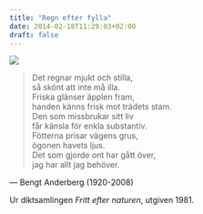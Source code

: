 ```yaml
---
title: "Regn efter fylla"
date: 2014-02-18T11:29:03+02:00
draft: false
---
```

![](/images/bengt-anderberg.png)

> Det regnar mjukt och stilla,  
> så skönt att inte må illa.  
> Friska glänser äpplen fram,  
> handen känns frisk mot trädets stam.  
> Den som missbrukar sitt liv  
> får känsla för enkla substantiv.  
> Fötterna prisar vägens grus,  
> ögonen havets ljus.  
> Det som gjorde ont har gått över,  
> jag har allt jag behöver.  

— Bengt Anderberg (1920-2008)

Ur diktsamlingen *Fritt efter naturen*, utgiven 1981.
